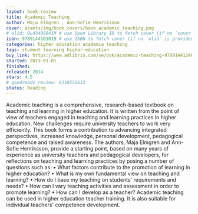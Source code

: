 ```yaml
---
layout: book-review
title: Academic Teaching
author: Maja Elmgren , Ann-Sofie Henriksson
cover: assets/img/book_covers/book_academic_teaching.png
# olid: OL43499941M # use Open Library ID to fetch cover (if no `cover` is provided)
isbn: 9789144101019 # use ISBN to fetch cover (if no `olid` is provided, dashes are optional)
categories: higher education academia teaching
tags: student learning higher-education
buy_link: https://www.adlibris.com/se/bok/academic-teaching-9789144124025
started: 2023-01-01
finished:
released: 2014
stars: 4.5
# goodreads_review: 6318556633
status: Reading
---
```


Academic teaching is a comprehensive, research-based textbook on teaching and learning in higher education. It is written from the point of view of teachers engaged in teaching and learning practices in higher education. New challenges require university teachers to work very efficiently. This book forms a contribution to advancing integrated perspectives, increased knowledge, personal development, pedagogical competence and raised awareness. The authors, Maja Elmgren and Ann-Sofie Henriksson, provide a starting point, based on many years of experience as university teachers and pedagogical developers, for reflections on teaching and learning practices by posing a number of questions such as: • What factors contribute to the promotion of learning in higher education? • What is my own fundamental view on teaching and learning? • How do I base my teaching on students' requirements and needs? • How can I vary teaching activities and assessment in order to promote learning? • How can I develop as a teacher? Academic teaching can be used in higher education teacher training. It is also suitable for individual teachers' competence development.
